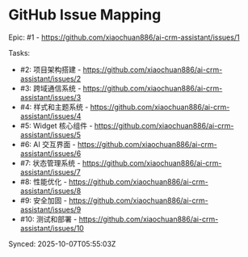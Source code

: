 # GitHub Issue Mapping

Epic: #1 - https://github.com/xiaochuan886/ai-crm-assistant/issues/1

Tasks:
- #2: 项目架构搭建 - https://github.com/xiaochuan886/ai-crm-assistant/issues/2
- #3: 跨域通信系统 - https://github.com/xiaochuan886/ai-crm-assistant/issues/3
- #4: 样式和主题系统 - https://github.com/xiaochuan886/ai-crm-assistant/issues/4
- #5: Widget 核心组件 - https://github.com/xiaochuan886/ai-crm-assistant/issues/5
- #6: AI 交互界面 - https://github.com/xiaochuan886/ai-crm-assistant/issues/6
- #7: 状态管理系统 - https://github.com/xiaochuan886/ai-crm-assistant/issues/7
- #8: 性能优化 - https://github.com/xiaochuan886/ai-crm-assistant/issues/8
- #9: 安全加固 - https://github.com/xiaochuan886/ai-crm-assistant/issues/9
- #10: 测试和部署 - https://github.com/xiaochuan886/ai-crm-assistant/issues/10

Synced: 2025-10-07T05:55:03Z
